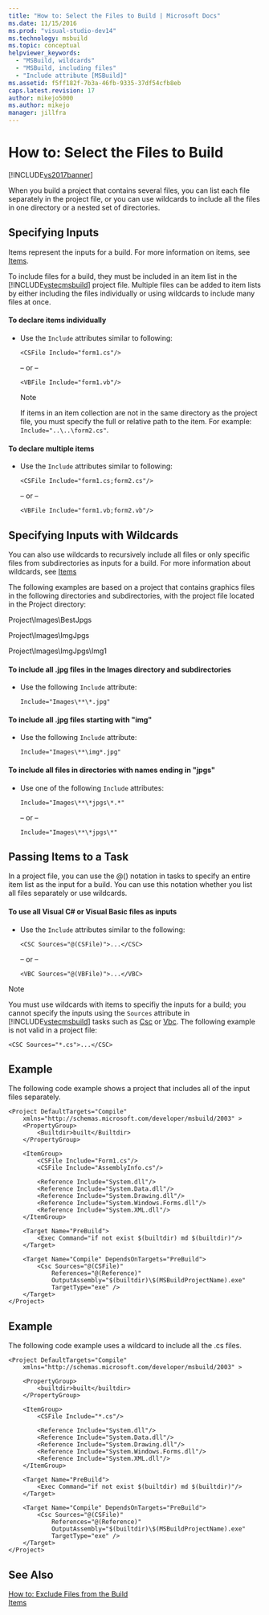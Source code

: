 ```yaml
---
title: "How to: Select the Files to Build | Microsoft Docs"
ms.date: 11/15/2016
ms.prod: "visual-studio-dev14"
ms.technology: msbuild
ms.topic: conceptual
helpviewer_keywords: 
  - "MSBuild, wildcards"
  - "MSBuild, including files"
  - "Include attribute [MSBuild]"
ms.assetid: f5ff182f-7b3a-46fb-9335-37df54cfb8eb
caps.latest.revision: 17
author: mikejo5000
ms.author: mikejo
manager: jillfra
---
```

# How to: Select the Files to Build
[!INCLUDE[vs2017banner](../includes/vs2017banner.md)]

When you build a project that contains several files, you can list each file separately in the project file, or you can use wildcards to include all the files in one directory or a nested set of directories.  
  
## Specifying Inputs  
 Items represent the inputs for a build. For more information on items, see [Items](../msbuild/msbuild-items.md).  
  
 To include files for a build, they must be included in an item list in the [!INCLUDE[vstecmsbuild](../includes/vstecmsbuild-md.md)] project file. Multiple files can be added to item lists by either including the files individually or using wildcards to include many files at once.  
  
#### To declare items individually  
  
- Use the `Include` attributes similar to following:  
  
     `<CSFile Include="form1.cs"/>`  
  
     – or –  
  
     `<VBFile Include="form1.vb"/>`  
  
    > [!NOTE]
    > If items in an item collection are not in the same directory as the project file, you must specify the full or relative path to the item. For example: `Include="..\..\form2.cs"`.  
  
#### To declare multiple items  
  
- Use the `Include` attributes similar to following:  
  
     `<CSFile Include="form1.cs;form2.cs"/>`  
  
     – or –  
  
     `<VBFile Include="form1.vb;form2.vb"/>`  
  
## Specifying Inputs with Wildcards  
 You can also use wildcards to recursively include all files or only specific files from subdirectories as inputs for a build. For more information about wildcards, see [Items](../msbuild/msbuild-items.md)  
  
 The following examples are based on a project that contains graphics files in the following directories and subdirectories, with the project file located in the Project directory:  
  
 Project\Images\BestJpgs  
  
 Project\Images\ImgJpgs  
  
 Project\Images\ImgJpgs\Img1  
  
#### To include all .jpg files in the Images directory and subdirectories  
  
- Use the following `Include` attribute:  
  
     `Include="Images\**\*.jpg"`  
  
#### To include all .jpg files starting with "img"  
  
- Use the following `Include` attribute:  
  
     `Include="Images\**\img*.jpg"`  
  
#### To include all files in directories with names ending in "jpgs"  
  
- Use one of the following `Include` attributes:  
  
     `Include="Images\**\*jpgs\*.*"`  
  
     – or –  
  
     `Include="Images\**\*jpgs\*"`  
  
## Passing Items to a Task  
 In a project file, you can use the @() notation in tasks to specify an entire item list as the input for a build. You can use this notation whether you list all files separately or use wildcards.  
  
#### To use all Visual C# or Visual Basic files as inputs  
  
- Use the `Include` attributes similar to the following:  
  
     `<CSC Sources="@(CSFile)">...</CSC>`  
  
     – or –  
  
     `<VBC Sources="@(VBFile)">...</VBC>`  
  
> [!NOTE]
> You must use wildcards with items to specifiy the inputs for a build; you cannot specify the inputs using the `Sources` attribute in [!INCLUDE[vstecmsbuild](../includes/vstecmsbuild-md.md)] tasks such as [Csc](../msbuild/csc-task.md) or [Vbc](../msbuild/vbc-task.md). The following example is not valid in a project file:  
>   
> `<CSC Sources="*.cs">...</CSC>`  
  
## Example  
 The following code example shows a project that includes all of the input files separately.  
  
```  
<Project DefaultTargets="Compile"  
    xmlns="http://schemas.microsoft.com/developer/msbuild/2003" >  
    <PropertyGroup>  
        <Builtdir>built</Builtdir>  
    </PropertyGroup>  
  
    <ItemGroup>  
        <CSFile Include="Form1.cs"/>  
        <CSFile Include="AssemblyInfo.cs"/>  
  
        <Reference Include="System.dll"/>  
        <Reference Include="System.Data.dll"/>  
        <Reference Include="System.Drawing.dll"/>  
        <Reference Include="System.Windows.Forms.dll"/>  
        <Reference Include="System.XML.dll"/>  
    </ItemGroup>  
  
    <Target Name="PreBuild">  
        <Exec Command="if not exist $(builtdir) md $(builtdir)"/>  
    </Target>  
  
    <Target Name="Compile" DependsOnTargets="PreBuild">  
        <Csc Sources="@(CSFile)"  
            References="@(Reference)"  
            OutputAssembly="$(builtdir)\$(MSBuildProjectName).exe"  
            TargetType="exe" />  
    </Target>  
</Project>  
```  
  
## Example  
 The following code example uses a wildcard to include all the .cs files.  
  
```  
<Project DefaultTargets="Compile"  
    xmlns="http://schemas.microsoft.com/developer/msbuild/2003" >  
  
    <PropertyGroup>  
        <builtdir>built</builtdir>  
    </PropertyGroup>  
  
    <ItemGroup>  
        <CSFile Include="*.cs"/>  
  
        <Reference Include="System.dll"/>  
        <Reference Include="System.Data.dll"/>  
        <Reference Include="System.Drawing.dll"/>  
        <Reference Include="System.Windows.Forms.dll"/>  
        <Reference Include="System.XML.dll"/>  
    </ItemGroup>  
  
    <Target Name="PreBuild">  
        <Exec Command="if not exist $(builtdir) md $(builtdir)"/>  
    </Target>  
  
    <Target Name="Compile" DependsOnTargets="PreBuild">  
        <Csc Sources="@(CSFile)"  
            References="@(Reference)"  
            OutputAssembly="$(builtdir)\$(MSBuildProjectName).exe"  
            TargetType="exe" />  
    </Target>  
</Project>  
```  
  
## See Also  
 [How to: Exclude Files from the Build](../msbuild/how-to-exclude-files-from-the-build.md)   
 [Items](../msbuild/msbuild-items.md)
